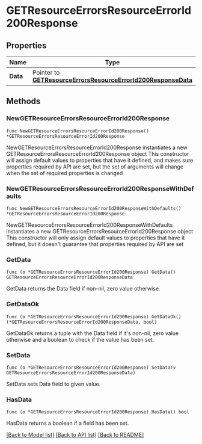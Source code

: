 # GETResourceErrorsResourceErrorId200Response

## Properties

Name | Type | Description | Notes
------------ | ------------- | ------------- | -------------
**Data** | Pointer to [**GETResourceErrorsResourceErrorId200ResponseData**](GETResourceErrorsResourceErrorId200ResponseData.md) |  | [optional] 

## Methods

### NewGETResourceErrorsResourceErrorId200Response

`func NewGETResourceErrorsResourceErrorId200Response() *GETResourceErrorsResourceErrorId200Response`

NewGETResourceErrorsResourceErrorId200Response instantiates a new GETResourceErrorsResourceErrorId200Response object
This constructor will assign default values to properties that have it defined,
and makes sure properties required by API are set, but the set of arguments
will change when the set of required properties is changed

### NewGETResourceErrorsResourceErrorId200ResponseWithDefaults

`func NewGETResourceErrorsResourceErrorId200ResponseWithDefaults() *GETResourceErrorsResourceErrorId200Response`

NewGETResourceErrorsResourceErrorId200ResponseWithDefaults instantiates a new GETResourceErrorsResourceErrorId200Response object
This constructor will only assign default values to properties that have it defined,
but it doesn't guarantee that properties required by API are set

### GetData

`func (o *GETResourceErrorsResourceErrorId200Response) GetData() GETResourceErrorsResourceErrorId200ResponseData`

GetData returns the Data field if non-nil, zero value otherwise.

### GetDataOk

`func (o *GETResourceErrorsResourceErrorId200Response) GetDataOk() (*GETResourceErrorsResourceErrorId200ResponseData, bool)`

GetDataOk returns a tuple with the Data field if it's non-nil, zero value otherwise
and a boolean to check if the value has been set.

### SetData

`func (o *GETResourceErrorsResourceErrorId200Response) SetData(v GETResourceErrorsResourceErrorId200ResponseData)`

SetData sets Data field to given value.

### HasData

`func (o *GETResourceErrorsResourceErrorId200Response) HasData() bool`

HasData returns a boolean if a field has been set.


[[Back to Model list]](../README.md#documentation-for-models) [[Back to API list]](../README.md#documentation-for-api-endpoints) [[Back to README]](../README.md)


